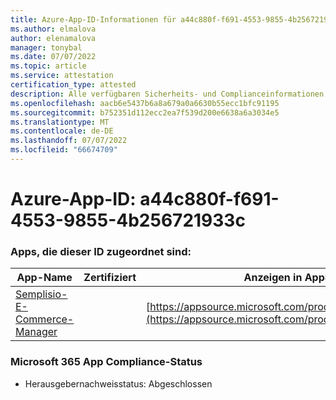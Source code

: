 ```yaml
---
title: Azure-App-ID-Informationen für a44c880f-f691-4553-9855-4b256721933c
ms.author: elmalova
author: elenamalova
manager: tonybal
ms.date: 07/07/2022
ms.topic: article
ms.service: attestation
certification_type: attested
description: Alle verfügbaren Sicherheits- und Complianceinformationen für a44c880f-f691-4553-9855-4b256721933c.
ms.openlocfilehash: aacb6e5437b6a8a679a0a6630b55ecc1bfc91195
ms.sourcegitcommit: b752351d112ecc2ea7f539d200e6638a6a3034e5
ms.translationtype: MT
ms.contentlocale: de-DE
ms.lasthandoff: 07/07/2022
ms.locfileid: "66674709"
---
```

# <a name="azure-app-id-a44c880f-f691-4553-9855-4b256721933c"></a>Azure-App-ID: a44c880f-f691-4553-9855-4b256721933c


### <a name="apps-associated-with-this-id"></a>Apps, die dieser ID zugeordnet sind:
| **App-Name** | **Zertifiziert** | **Anzeigen in AppSource** |
|--------------|---------------|-----------------------|
| [Semplisio-E-Commerce-Manager](../forward/WA200004286.md) |  | [https://appsource.microsoft.com/product/office/WA200004286](https://appsource.microsoft.com/product/office/WA200004286) |

### <a name="microsoft-365-app-compliance-status"></a>Microsoft 365 App Compliance-Status
- Herausgebernachweisstatus: Abgeschlossen
